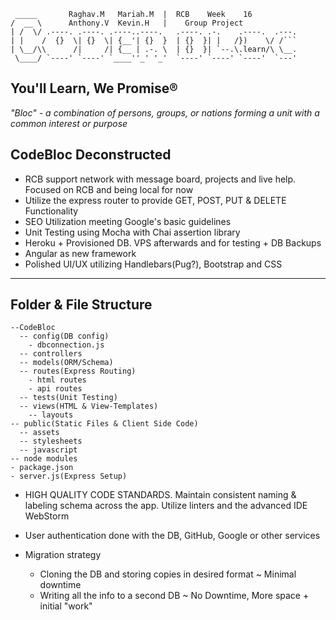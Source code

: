 
~~~~~~~~~~~~~~~~~~~~~~~~~~~~~~~~~~~~~~~~~~~~~~~~~~~~~~~~
 _____       Raghav.M   Mariah.M  |  RCB    Week    16
/  __ \      Anthony.V  Kevin.H   |    Group Project
| /  \/ .----. .----. .----..----.   .----. .-.    .----.  .---.
| |    /  {}  \| {}  \| {__'| {}  }  | {}  }| |   /})    \/ /```
| \__/\\      /|     /| {__ | .-. \  | {}  }| `--.\.learn/\ \__.    
 \____/ `----' `----' `____''_' '_'  `----' `----' `----'  `---'
~~~~~~~~~~~~~~~~~~~~~~~~~~~~~~~~~~~~~~~~~~~~~~~~~~~~~~~~
You'll Learn, We Promise®
-------------------------

*"Bloc" - a combination of persons, groups, or nations forming a unit with a common interest or purpose*

CodeBloc Deconstructed
----------------------
* RCB support network with message board, projects and live help. Focused on RCB and being local for now
* Utilize the express router to provide GET, POST, PUT & DELETE Functionality
* SEO Utilization meeting Google's basic guidelines
* Unit Testing using Mocha with Chai assertion library
* Heroku + Provisioned DB. VPS afterwards and for testing + DB Backups
* Angular as new framework
* Polished UI/UX utilizing Handlebars(Pug?), Bootstrap and CSS

-------------------------
Folder & File Structure
-------------------------
    --CodeBloc
      -- config(DB config)
        - dbconnection.js
      -- controllers
      -- models(ORM/Schema)
      -- routes(Express Routing)
        - html routes
        - api routes
      -- tests(Unit Testing)
      -- views(HTML & View-Templates)
        -- layouts
    -- public(Static Files & Client Side Code)
      -- assets
      -- stylesheets
      -- javascript
    -- node modules
    - package.json
    - server.js(Express Setup)


* HIGH QUALITY CODE STANDARDS. Maintain consistent naming & labeling schema across the app. Utilize linters and the advanced IDE WebStorm
* User authentication done with the DB, GitHub, Google or other services

* Migration strategy
    - Cloning the DB and storing copies in desired format ~ Minimal downtime
    - Writing all the info to a second DB ~ No Downtime, More space + initial "work"